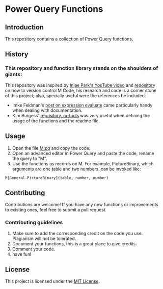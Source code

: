 # Power Query Functions
## Introduction
This repository contains a collection of Power Query functions.

## History
### This repository and function library stands on the shoulders of giants:
This repository was inspired by [Injae Park's YouTube video](https://www.youtube.com/watch?v=GXFxiEVAmfI) and [repository](https://github.com/PowerBIPark/PowerBI_MQueryTest) on how to version control M Code, his research and code is a corner stone of this project; also, specially useful were the references he included: 

- Imke Feldman's [post on expression evaluate](https://www.thebiccountant.com/2018/05/17/automatically-create-function-record-for-expression-evaluate-in-power-bi-and-power-query/) came particularly handy when dealing with documentation. 
- Kim Burgess' [repository, m-tools](https://github.com/acaprojects/m-tools/blob/master/M.pq) was very useful when defining the usage of the functions and the readme file.

## Usage
1. Open the file [M.pq](M.pq) and copy the code.
2. Open an advanced editor in Power Query and paste the code, rename the query to "M".
3. Use the functions as records on M. For example, PictureBinary, which arguments are one table and two numbers, can be invoked like: 

`M[General.PictureBinary](table, number, number)`

## Contributing
Contributions are welcome! If you have any new functions or improvements to existing ones, feel free to submit a pull request.

### Contributing guidelines
1. Make sure to add the corresponding credit on the code you use. Plagiarism will not be tolerated.
2. Document your functions, this is a great place to give credits.
3. Comment your code.
4. have fun!

## License
This project is licensed under the [MIT License](LICENSE).
